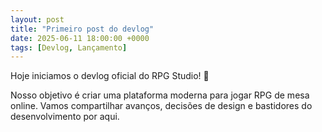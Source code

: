 ```yaml
---
layout: post
title: "Primeiro post do devlog"
date: 2025-06-11 18:00:00 +0000
tags: [Devlog, Lançamento]
---
```


Hoje iniciamos o devlog oficial do RPG Studio! 🎉

Nosso objetivo é criar uma plataforma moderna para jogar RPG de mesa online. Vamos compartilhar avanços, decisões de design e bastidores do desenvolvimento por aqui.